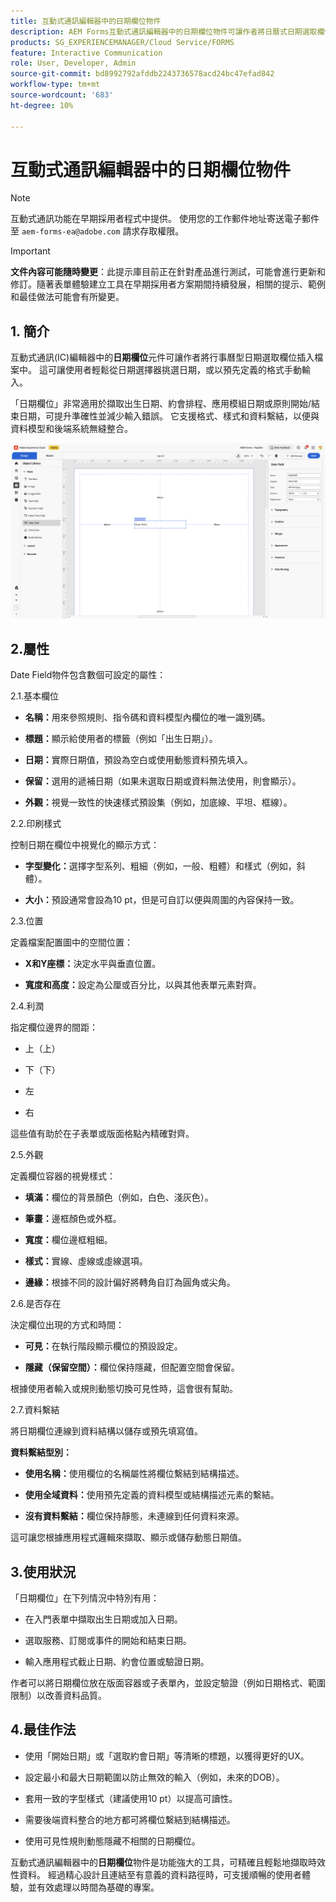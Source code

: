 ```yaml
---
title: 互動式通訊編輯器中的日期欄位物件
description: AEM Forms互動式通訊編輯器中的日期欄位物件可讓作者將日曆式日期選取欄位插入檔案中。
products: SG_EXPERIENCEMANAGER/Cloud Service/FORMS
feature: Interactive Communication
role: User, Developer, Admin
source-git-commit: bd8992792afddb2243736578acd24bc47efad842
workflow-type: tm+mt
source-wordcount: '683'
ht-degree: 10%

---
```



# 互動式通訊編輯器中的日期欄位物件

>[!NOTE]
>
> 互動式通訊功能在早期採用者程式中提供。 使用您的工作郵件地址寄送電子郵件至 `aem-forms-ea@adobe.com` 請求存取權限。

>[!IMPORTANT]
>
> **文件內容可能隨時變更**：此提示庫目前正在針對產品進行測試，可能會進行更新和修訂。隨著表單體驗建立工具在早期採用者方案期間持續發展，相關的提示、範例和最佳做法可能會有所變更。

## &#x200B;1. 簡介

互動式通訊(IC)編輯器中的&#x200B;**日期欄位**&#x200B;元件可讓作者將行事曆型日期選取欄位插入檔案中。 這可讓使用者輕鬆從日期選擇器挑選日期，或以預先定義的格式手動輸入。

「日期欄位」非常適用於擷取出生日期、約會排程、應用模組日期或原則開始/結束日期，可提升準確性並減少輸入錯誤。 它支援格式、樣式和資料繫結，以便與資料模型和後端系統無縫整合。

![尋找IC檔案](/help/forms/interactive-communication/assets/date.png)

## 2.屬性

Date Field物件包含數個可設定的屬性：

2.1.基本欄位

- **名稱：**&#x200B;用來參照規則、指令碼和資料模型內欄位的唯一識別碼。

- **標題：**&#x200B;顯示給使用者的標籤（例如「出生日期」）。

- **日期：**&#x200B;實際日期值，預設為空白或使用動態資料預先填入。

- **保留：**&#x200B;選用的遞補日期（如果未選取日期或資料無法使用，則會顯示）。

- **外觀：**&#x200B;視覺一致性的快速樣式預設集（例如，加底線、平坦、框線）。

2.2.印刷樣式

控制日期在欄位中視覺化的顯示方式：

- **字型變化：**&#x200B;選擇字型系列、粗細（例如，一般、粗體）和樣式（例如，斜體）。

- **大小：**&#x200B;預設通常會設為10 pt，但是可自訂以便與周圍的內容保持一致。

2.3.位置

定義檔案配置圖中的空間位置：

- **X和Y座標：**&#x200B;決定水平與垂直位置。

- **寬度和高度：**&#x200B;設定為公厘或百分比，以與其他表單元素對齊。

2.4.利潤

指定欄位邊界的間距：

- 上（上）

- 下（下）

- 左

- 右

這些值有助於在子表單或版面格點內精確對齊。

2.5.外觀

定義欄位容器的視覺樣式：

- **填滿：**&#x200B;欄位的背景顏色（例如，白色、淺灰色）。

- **筆畫：**&#x200B;邊框顏色或外框。

- **寬度：**&#x200B;欄位邊框粗細。

- **樣式：**&#x200B;實線、虛線或虛線選項。

- **邊緣：**&#x200B;根據不同的設計偏好將轉角自訂為圓角或尖角。

2.6.是否存在

決定欄位出現的方式和時間：

- **可見：**&#x200B;在執行階段顯示欄位的預設設定。

- **隱藏（保留空間）：**&#x200B;欄位保持隱藏，但配置空間會保留。

根據使用者輸入或規則動態切換可見性時，這會很有幫助。

2.7.資料繫結

將日期欄位連線到資料結構以儲存或預先填寫值。

**資料繫結型別：**

- **使用名稱：**&#x200B;使用欄位的名稱屬性將欄位繫結到結構描述。

- **使用全域資料：**&#x200B;使用預先定義的資料模型或結構描述元素的繫結。

- **沒有資料繫結：**&#x200B;欄位保持靜態，未連線到任何資料來源。

這可讓您根據應用程式邏輯來擷取、顯示或儲存動態日期值。

## 3.使用狀況

「日期欄位」在下列情況中特別有用：

- 在入門表單中擷取出生日期或加入日期。

- 選取服務、訂閱或事件的開始和結束日期。

- 輸入應用程式截止日期、約會位置或驗證日期。

作者可以將日期欄位放在版面容器或子表單內，並設定驗證（例如日期格式、範圍限制）以改善資料品質。

## 4.最佳作法

- 使用「開始日期」或「選取約會日期」等清晰的標題，以獲得更好的UX。

- 設定最小和最大日期範圍以防止無效的輸入（例如，未來的DOB）。

- 套用一致的字型樣式（建議使用10 pt）以提高可讀性。

- 需要後端資料整合的地方都可將欄位繫結到結構描述。

- 使用可見性規則動態隱藏不相關的日期欄位。

互動式通訊編輯器中的&#x200B;**日期欄位**&#x200B;物件是功能強大的工具，可精確且輕鬆地擷取時效性資料。 經過精心設計且連結至有意義的資料路徑時，可支援順暢的使用者體驗，並有效處理以時間為基礎的專案。


